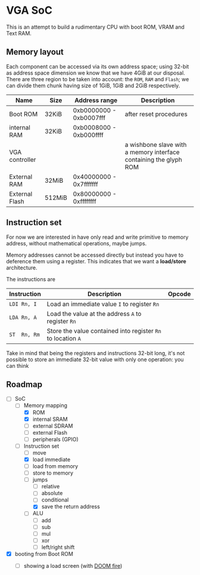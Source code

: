 # VGA SoC

This is an attempt to build a rudimentary CPU with boot ROM, VRAM and Text RAM.

## Memory layout

Each component can be accessed via its own address space; using 32-bit as address space dimension
we know that we have 4GiB at our disposal. There are three region to be taken into account:
the ``ROM``, ``RAM`` and ``Flash``; we can divide them chunk having size of 1GiB, 1GiB and 2GiB respectively.

| Name           | Size   |Address range | Description |
|------          |--------|--------------|-------------|
| Boot ROM       |  32KiB | 0xb0000000 - 0xb0007fff | after reset procedures |
| internal RAM   |  32KiB | 0xb0008000 - 0xb000ffff |  |
| VGA controller |        |              | a wishbone slave with a memory interface containing the glyph ROM |
| External RAM   |  32MiB | 0x40000000 - 0x7fffffff | |
| External Flash | 512MiB | 0x80000000 - 0xffffffff | |

## Instruction set

For now we are interested in have only read and write primitive to memory address, without mathematical
operations, maybe jumps.

Memory addresses cannot be accessed directly but instead you have to deference them using a register.
This indicates that we want a **load/store** architecture.

The instructions are

| Instruction | Description | Opcode |
|-------------|-------------|--------|
| ``LDI Rn, I`` | Load an immediate value ``I`` to register ``Rn`` |
| ``LDA Rn, A`` | Load the value at the address ``A`` to register ``Rn`` |
| ``ST  Rn, Rm`` | Store the value contained into register ``Rn`` to location ``A`` |

Take in mind that being the registers and instructions 32-bit long, it's not possible to
store an immediate 32-bit value with only one operation: you can think


## Roadmap

 - [ ] SoC
   - [ ] Memory mapping
     - [x] ROM
     - [x] internal SRAM
     - [ ] external SDRAM
     - [ ] external Flash
     - [ ] peripherals (GPIO)
   - [ ] Instruction set
     - [ ] move
     - [x] load immediate
     - [ ] load from memory
     - [ ] store to memory
     - [ ] jumps
       - [ ] relative
       - [ ] absolute
       - [ ] conditional
       - [x] save the return address
     - [ ] ALU
       - [ ] add
       - [ ] sub
       - [ ] mul
       - [ ] xor
       - [ ] left/right shift
  - [x] booting from Boot ROM
    - [ ] showing a load screen (with [DOOM fire](http://fabiensanglard.net/doom_fire_psx/))

